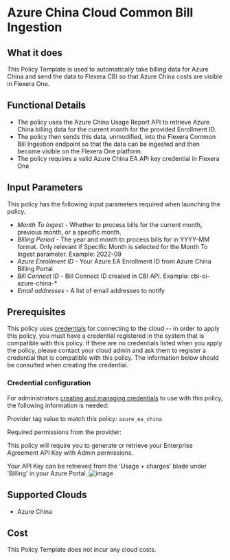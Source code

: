 # Azure China Cloud Common Bill Ingestion

## What it does

This Policy Template is used to automatically take billing data for Azure China and send the data to Flexera CBI so that Azure China costs are visible in Flexera One.

## Functional Details

- The policy uses the Azure China Usage Report API to retrieve Azure China billing data for the current month for the provided Enrollment ID.
- The policy then sends this data, unmodified, into the Flexera Common Bill Ingestion endpoint so that the data can be ingested and then become visible on the Flexera One platform.
- The policy requires a valid Azure China EA API key credential in Flexera One

## Input Parameters

This policy has the following input parameters required when launching the policy.

- *Month To Ingest* - Whether to process bills for the current month, previous month, or a specific month.
- *Billing Period* - The year and month to process bills for in YYYY-MM format. Only relevant if Specific Month is selected for the Month To Ingest parameter. Example: 2022-09
- *Azure Enrollment ID* - Your Azure EA Enrollment ID from Azure China Billing Portal
- *Bill Connect ID* - Bill Connect ID created in CBI API. Example: cbi-oi-azure-china-*
- *Email addresses* - A list of email addresses to notify

## Prerequisites

This policy uses [credentials](https://docs.flexera.com/flexera/EN/Automation/ManagingCredentialsExternal.htm) for connecting to the cloud -- in order to apply this policy, you must have a credential registered in the system that is compatible with this policy. If there are no credentials listed when you apply the policy, please contact your cloud admin and ask them to register a credential that is compatible with this policy. The information below should be consulted when creating the credential.

### Credential configuration

For administrators [creating and managing credentials](https://docs.flexera.com/flexera/EN/Automation/ManagingCredentialsExternal.htm) to use with this policy, the following information is needed:

Provider tag value to match this policy: `azure_ea_china`

Required permissions from the provider:

This policy will require you to generate or retrieve your Enterprise Agreement API Key with Admin permissions.

Your API Key can be retrieved from the 'Usage + charges' blade under 'Billing' in your Azure Portal.
![image](https://user-images.githubusercontent.com/92175447/203563225-e816dd01-de3c-4f2e-ac46-65d284ec9a3e.png)

## Supported Clouds

- Azure China

## Cost

This Policy Template does not incur any cloud costs.
